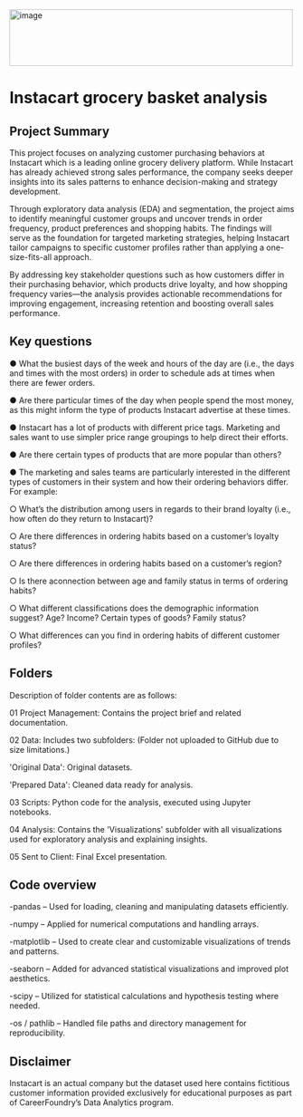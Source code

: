 <img width="501" height="100" alt="image" src="https://github.com/user-attachments/assets/149a2092-75d7-415d-96a5-5aecacdfdc94" />

# Instacart grocery basket analysis
## Project Summary
This project focuses on analyzing customer purchasing behaviors at Instacart which is a leading online grocery delivery platform. While Instacart has already achieved strong sales performance, the company seeks deeper insights into its sales patterns to enhance decision-making and strategy development.

Through exploratory data analysis (EDA) and segmentation, the project aims to identify meaningful customer groups and uncover trends in order frequency, product preferences and shopping habits. The findings will serve as the foundation for targeted marketing strategies, helping Instacart tailor campaigns to specific customer profiles rather than applying a one-size-fits-all approach.

By addressing key stakeholder questions such as how customers differ in their purchasing behavior, which products drive loyalty, and how shopping frequency varies—the analysis provides actionable recommendations for improving engagement, increasing retention and boosting overall sales performance.
## Key questions
 ● What the busiest days of the week and hours of the day are (i.e., the days and times with the most orders) in order to schedule ads at times when there are fewer orders.
 
 ● Are there particular times of the day when people spend the most money, as this might inform the type of products Instacart advertise at these times.
 
 ● Instacart has a lot of products with different price tags. Marketing and sales want to use simpler price range groupings to help direct their efforts.
 
 ● Are there certain types of products that are more popular than others? 
 
 ● The marketing and sales teams are particularly interested in the different types of customers in their system and how their ordering behaviors differ. For example:
 
 ○ What’s the distribution among users in regards to their brand loyalty (i.e., how often do they return to Instacart)?
 
 ○ Are there differences in ordering habits based on a customer’s loyalty status?
 
 ○ Are there differences in ordering habits based on a customer’s region?
 
 ○ Is there aconnection between age and family status in terms of ordering habits?
 
 ○ What different classifications does the demographic information suggest? Age? Income? Certain types of goods? Family status?
 
 ○ What differences can you find in ordering habits of different customer profiles? 

 ## Folders

 Description of folder contents are as follows:

 01 Project Management: Contains the project brief and related documentation.

 02 Data: Includes two subfolders: (Folder not uploaded to GitHub due to size limitations.)

 'Original Data': Original datasets.

 'Prepared Data': Cleaned data ready for analysis.

 03 Scripts: Python code for the analysis, executed using Jupyter notebooks.

 04 Analysis: Contains the 'Visualizations' subfolder with all visualizations used for exploratory analysis and explaining insights.

 05 Sent to Client: Final Excel presentation.

 ## Code overview

-pandas – Used for loading, cleaning and manipulating datasets efficiently.

-numpy – Applied for numerical computations and handling arrays.

-matplotlib – Used to create clear and customizable visualizations of trends and patterns.

-seaborn – Added for advanced statistical visualizations and improved plot aesthetics.

-scipy – Utilized for statistical calculations and hypothesis testing where needed.

-os / pathlib – Handled file paths and directory management for reproducibility.

## Disclaimer

Instacart is an actual company but the dataset used here contains fictitious customer information provided exclusively for educational purposes as part of CareerFoundry’s Data Analytics program.
